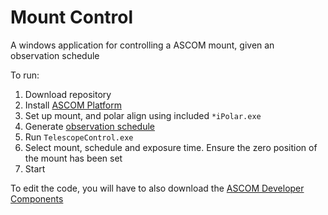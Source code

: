 # Mount Control

A windows application for controlling a ASCOM mount, given an observation schedule

To run:

1. Download repository
2. Install [ASCOM Platform](https://www.ascom-standards.org/)
2. Set up mount, and polar align using included `*iPolar.exe`
3. Generate [observation schedule](https://github.com/connorcleary/observation_schedule)
5. Run `TelescopeControl.exe`
6. Select mount, schedule and exposure time. Ensure the zero position of the mount has been set
7. Start

To edit the code, you will have to also download the [ASCOM Developer Components](https://www.ascom-standards.org/Developer/Index.htm)
